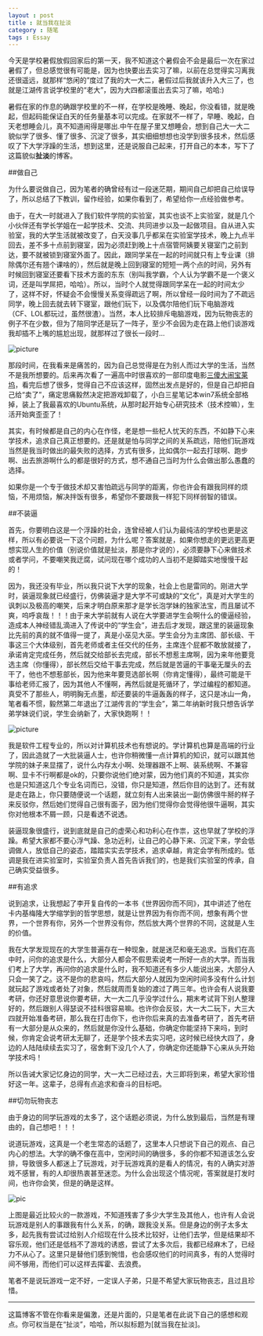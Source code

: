 ```yaml
---
layout : post
title : 就当我在扯淡
category : 随笔
tags : Essay
---
```

今天是学校暑假放假回家后的第一天，我不知道这个暑假会不会是最后一次在家过暑假了，但总感觉很有可能是，因为也快要出去实习了嘛，以前在总觉得实习离我还很遥远，就那样“悠闲的”度过了我的大一大二，暑假过后我就该升入大三了，也就是江湖传言说学校里的“老大”，因为大四都滚蛋出去实习了嘛，哈哈:)

暑假在家的作息的确跟学校里的不一样，在学校是晚睡、晚起，你没看错，就是晚起，但起码能保证白天的任务量基本可以完成。在家就不一样了，早睡、晚起，白天老想睡会儿，真不知道闹得是哪出.中午在屋子里又想睡会，想到自己大一大二貌似学了很多、懂了很多、沉淀了很多，其实细细想想也没学到很多技术，然后感叹了下大学浮躁的生活，想到这里，还是说服自己起来，打开自己的本本，写下了这篇貌似**扯淡**的博客。

<!--more-->


##做自己

为什么要说做自己，因为笔者的确曾经有过一段迷茫期，期间自己却把自己给误导了，所以总结了下教训，留作经验，如果你看到了，希望给你一点经验做参考。

由于，在大一时就进入了我们软件学院的实验室，其实也谈不上实验室，就是几个小伙伴还有学长学姐在一起学技术、交流、共同进步以及一起做项目。自从进入实验室，我的大学生活就被改变了，白天没事几乎都呆在实验室学技术，晚上九点半回去，差不多十点前到寝室，因为必须赶到晚上十点宿管阿姨要关寝室门之前到达，要不就被锁到寝室外面了。因此，跟同学呆在一起的时间就只有上专业课（排除偶尔还有翘个课啥的），然后就是晚上回到寝室的短短一两个点的时间，另外有时候回到寝室还要看下技术方面的东东（别叫我学霸，个人认为学霸不是一个褒义词，还是叫学屌把，哈哈）。所以，当时个人就觉得跟同学呆在一起的时间太少了，这样不好，怀疑会不会慢慢关系变得疏远了啊，所以曾经一段时间为了不疏远同学，晚上回去就去转下寝室，跟他们玩下，以及偶尔陪他们玩下电脑游戏（CF、LOL都玩过，虽然很渣）。当然，本人比较排斥电脑游戏，因为玩物丧志的例子不在少数，但为了陪同学还是玩了一阵子，至少不会因为走在路上他们谈游戏我却插不上嘴的尴尬出现，就那样过了很长一段时...

![picture](http://ww1.sinaimg.cn/mw690/bd5a4d63tw1ei904yqgp4j20p00godju.jpg)

那段时间，在我看来是痛苦的，因为自己总觉得是在为别人而过大学的生活，当然不是我所想要的。后来再次看了一遍高中时很喜欢的一部印度电影[三傻大闹宝莱坞](http://baike.baidu.com/subview/4059797/7366389.htm?fr=aladdin)，看完后想了很多，觉得自己不应该这样，固然出发点是好的，但是自己却把自己给“卖了”，痛定思痛毅然决定把游戏卸载了，小白三星笔记本win7系统全部格掉，装上了我最喜欢的Ubuntu系统，从那时起开始专心研究技术（技术控嘛），生活开始爽歪歪了！

其实，有时候都是自己的内心在作怪，老是想一些杞人忧天的东西，不如静下心来学技术，追求自己真正想要的。还是就是怕与同学之间的关系疏远，陪他们玩游戏当然是我当时做出的最失败的选择，方式有很多，比如偶尔一起去打球啊、跑步啊、出去旅游啊什么的都是很好的方式，想不通自己当时为什么会做出那么愚蠢的选择。

如果你是一个专于做技术却又害怕疏远与同学的距离，你也许会有跟我同样的烦恼，不用烦恼，解决拌饭有很多，希望你不要跟我一样犯下同样弱智的错误。


##不装逼

首先，你要明白这是一个浮躁的社会，连曾经被人们认为最纯洁的学校也更是这样，所以有必要说一下这个问题，为什么呢？答案就是，如果你想走的更远更高更想实现人生的价值（别说价值就是扯淡，那是你才说的），必须要静下心来做技术或者学问，不要嘲笑我迂腐，试问现在哪个成功的人当初不是脚踏实地慢慢干起的！

因为，我还没有毕业，所以我只说下大学的现象，社会上也是雷同的。刚进大学时，装逼现象就已经盛行，仿佛装逼才是大学不可或缺的“文化”，真是对大学生的讽刺以及极高的嘲笑，后来才明白原来那才是学长泡学妹的独家法宝，而且屡试不爽，呜呼哀哉！！！由于来大学前就有人说在大学要进学生会啊什么的傻逼经验，造成本人神经错乱滴进入了传说中的“学生会”，进去后才发现，跟这里的装逼现象比先前的真的就不值得一提了，真是小巫见大巫。学生会分为主席团、部长级、干事这三个大体级别，首先老师或者主任交代的任务，主席连个屁都不敢放就接了，承诺肯定完成任务，然后就交给部长去完成，部长不想惹主席啊，因为来年他要竞选主席（你懂得），部长然后交给干事去完成，然后就是苦逼的干事毫无厘头的去干了，他也不想惹部长，因为他来年要竞选部长啊（你肯定懂得），最终可能是干事给老师汇报了，因为其他人不懂啊，再然后就是死循环了，学过编程的都知道。真受不了那些人，明明胸无点墨，却还要装的牛逼轰轰的样子，这只是冰山一角，笔者看不惯，毅然第二年退出了江湖传言的“学生会”，第二年纳新时我只想告诉学弟学妹说们说，学生会纳新了，大家快跑啊！！

![picture](http://ww2.sinaimg.cn/mw690/bd5a4d63tw1ei92gbz6nxj21hc0xcjzq.jpg)

我是软件工程专业的，所以对计算机技术也有想说的。学计算机也算是高端的行业了，因此造就了一大批装逼人士，也许你稍微懂一点计算机的知识，就可以跟其他学院的妹子来显摆了，说什么内存太小啊、处理器跟不上啊、装系统啊、不兼容啊、显卡不行啊都是ok的，只要你说他们绝对蒙，因为他们真的不知道，其实你也是只知道这几个专业名词而已，没错，你只是知道，然后你目的达到了。还有就是走在路上，你只要随便说一个话题，就立刻有人出来装出一副仿佛很牛掰的样子来反驳你，然后她们觉得自己很有面子，因为他们觉得你会觉得他很牛逼啊，其实你对他根本不屑一顾，只是看透不说透。

装逼现象很盛行，说到底就是自己的虚荣心和功利心在作祟，这也早就了学校的浮躁。希望大家都不要心浮气躁、急功近利，让自己的心静下来、沉淀下来，学会低调做人，放低自己的姿态，踏踏实实去学技术，追求卓越，肯定会学有所成的。低调是我在进实验室时，实验室负责人首先告诉我们的，也是我们实验室的传承，自己确实受益很多。


##有追求

说到追求，让我想起了李开复自传的一本书《世界因你而不同》，其中讲述了他在卡内基梅隆大学缩学到的哲学思想，就是让世界因为有你而不同，想象有两个世界，一个世界有你，另外一个世界没有你，然后放大两个世界的不同，这就是人生的价值。

我在大学发现现在的大学生普遍存在一种现象，就是迷茫和毫无追求。当我们在高中时，问你的追求是什么，大部分人都会不假思索说考一所好一点的大学。而当我们考上了大学，再问你的追求是什么时，我不知道还有多少人能说出来，大部分人只会一笑了之。这不是你的悲哀吗，然后大部分人就因为空闲时间多没有什么计划就玩起了游戏或者处了对象，然后就周而复始的渡过了两三年。也许会有人说我要考研，你还好意思说你要考研，大一大二几乎没学过什么，期末考试背下别人整理好的，然后跟别人得瑟说不挂科很容易嘛。也许你会反驳，大一大二玩下，大三大四就开始准备考研，那么我在打击你下，也许你后来真的去准备考研了，首先考研有一大部分是从众来的，然后就是你没什么基础，你确定你能坚持下来吗，到时候，你肯定会说考研太无聊了，还是学个技术去实习吧，这时候已经快大四了，身边的人陆陆续续去实习了，宿舍剩下没几个人了，你确定你还能静下心来从头开始学技术吗！

所以告诫大家记忆身边的同学，大一大二已经过去，大三即将到来，希望大家珍惜好这一年。这辈子，总得有点追求和奋斗的目标吧。


##切勿玩物丧志

由于身边的同学玩游戏的太多了，这个话题必须说，为什么放到最后，当然是有理由的，自己想吧！！！

说道玩游戏，这真是一个老生常态的话题了，这里本人只想说下自己的观点、自己内心的想法。大学的确不像在高中，空闲时间的确很多，多的你都不知道该怎么安排，导致很多人都迷上了玩游戏，对于玩游戏真的是看人的情况，有的人确实对游戏不感冒，有的人却很热衷甚至迷恋。为什么会出现这个情况呢，答案就是打发时间，也许你会笑，但是的确是这样。

![pic](http://ww2.sinaimg.cn/mw690/bd5a4d63tw1ei93soqvtdj21400p0n7r.jpg)

上图是最近比较火的一款游戏，不知道残害了多少大学生及其他人，也许有人会说玩游戏是别人的事跟我有什么关系，的确，跟我没关系。但是身边的例子太多太多，起先我有尝试过给别人介绍现在什么技术比较好，让他们去学，但是结果却不容乐观，他们还是低档不了游戏的诱惑，尝试了太多次后，我都已经麻木了，已经力不从心了。这里只是替他们感到惋惜，也会感叹他们的时间真多，有的人觉得时间不够用，而他们可以这样去挥霍、去浪费。

笔者不是说玩游戏一定不好，一定误人子弟，只是不希望大家玩物丧志，且过且珍惜。

---

这篇博客不管在你看来是偏激，还是片面的，只是笔者在此说下自己的感想和观点。你可权当是在“扯淡”，哈哈，所以拟标题为[就当我在扯淡]。





